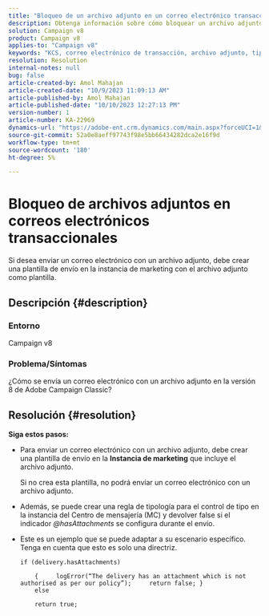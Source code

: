 ```yaml
---
title: "Bloqueo de un archivo adjunto en un correo electrónico transaccional"
description: Obtenga información sobre cómo bloquear un archivo adjunto en un correo electrónico transaccional en Adobe Campaign Classic v8. Cree una plantilla de envíos en la instancia de Marketing.
solution: Campaign v8
product: Campaign v8
applies-to: "Campaign v8"
keywords: "KCS, correo electrónico de transacción, archivo adjunto, tipología, Campaign, Campaign Classic v8"
resolution: Resolution
internal-notes: null
bug: false
article-created-by: Amol Mahajan
article-created-date: "10/9/2023 11:09:13 AM"
article-published-by: Amol Mahajan
article-published-date: "10/10/2023 12:27:13 PM"
version-number: 1
article-number: KA-22969
dynamics-url: "https://adobe-ent.crm.dynamics.com/main.aspx?forceUCI=1&pagetype=entityrecord&etn=knowledgearticle&id=e0cb2043-9466-ee11-9ae7-6045bd0061cb"
source-git-commit: 52a0e8aeff97743f98e5bb66434282dca2e16f9d
workflow-type: tm+mt
source-wordcount: '180'
ht-degree: 5%

---
```


# Bloqueo de archivos adjuntos en correos electrónicos transaccionales


Si desea enviar un correo electrónico con un archivo adjunto, debe crear una plantilla de envío en la instancia de marketing con el archivo adjunto como plantilla.

## Descripción {#description}


### <b>Entorno</b>

Campaign v8



### <b>Problema/Síntomas</b>

¿Cómo se envía un correo electrónico con un archivo adjunto en la versión 8 de Adobe Campaign Classic?


## Resolución {#resolution}

<b>Siga estos pasos:</b>
- Para enviar un correo electrónico con un archivo adjunto, debe crear una plantilla de envío en la <b>Instancia de marketing</b> que incluye el archivo adjunto.

  Si no crea esta plantilla, no podrá enviar un correo electrónico con un archivo adjunto.



- Además, se puede crear una regla de tipología para el control de tipo en la instancia del Centro de mensajería (MC) y devolver false si el indicador *@hasAttachments* se configura durante el envío.
- Este es un ejemplo que se puede adaptar a su escenario específico. Tenga en cuenta que esto es solo una directriz.




  ```
  if (delivery.hasAttachments)
  
      {     logError(“The delivery has an attachment which is not authorised as per our policy”);     return false; }
      else
  
      return true;
  ```

